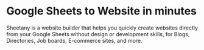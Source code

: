 # Google Sheets to Website in minutes
 Sheetany is a website builder that helps you quickly create websites directly from your Google Sheets without design or development skills, for Blogs, Directories, Job boards, E-commerce sites, and more.

